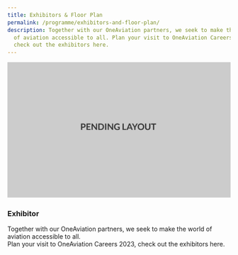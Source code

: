 ```yaml
---
title: Exhibitors & Floor Plan
permalink: /programme/exhibitors-and-floor-plan/
description: Together with our OneAviation partners, we seek to make the world
  of aviation accessible to all. Plan your visit to OneAviation Careers 2023,
  check out the exhibitors here.
---
```

![pending](/images/pending_layout.png)

### **Exhibitor**

Together with our OneAviation partners, we seek to make the world of aviation accessible to all.  
Plan your visit to OneAviation Careers 2023, check out the exhibitors here.

<style>#main-content .bp-section.bp-section-pagetitle, .bottom-navigation a {background-color: #CB6F31 !important;}</style>